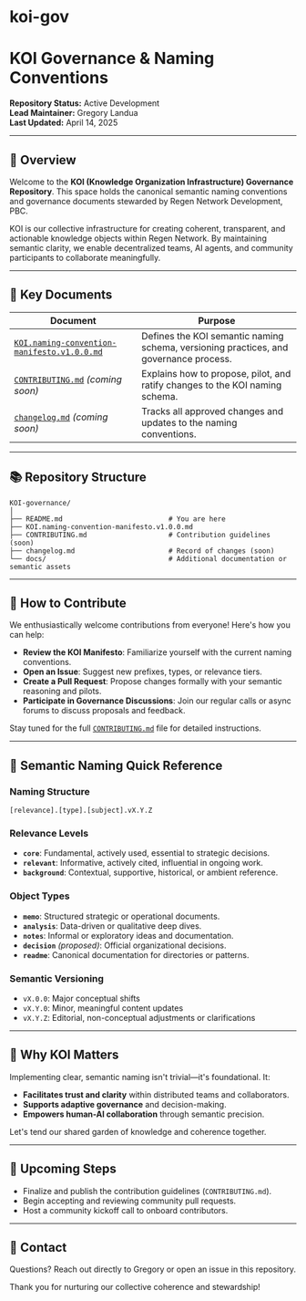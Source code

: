 # koi-gov
# KOI Governance & Naming Conventions

**Repository Status:** Active Development  
**Lead Maintainer:** Gregory Landua  
**Last Updated:** April 14, 2025

---

## 🌱 Overview

Welcome to the **KOI (Knowledge Organization Infrastructure) Governance Repository**. This space holds the canonical semantic naming conventions and governance documents stewarded by Regen Network Development, PBC.

KOI is our collective infrastructure for creating coherent, transparent, and actionable knowledge objects within Regen Network. By maintaining semantic clarity, we enable decentralized teams, AI agents, and community participants to collaborate meaningfully.

---

## 📌 Key Documents

| Document | Purpose |
| -------- | ------- |
| [`KOI.naming-convention-manifesto.v1.0.0.md`](./KOI.naming-convention-manifesto.v1.0.0.md) | Defines the KOI semantic naming schema, versioning practices, and governance process. |
| [`CONTRIBUTING.md`](./CONTRIBUTING.md) *(coming soon)* | Explains how to propose, pilot, and ratify changes to the KOI naming schema. |
| [`changelog.md`](./changelog.md) *(coming soon)* | Tracks all approved changes and updates to the naming conventions. |

---

## 📚 Repository Structure

```
KOI-governance/
│
├── README.md                          # You are here
├── KOI.naming-convention-manifesto.v1.0.0.md
├── CONTRIBUTING.md                    # Contribution guidelines (soon)
├── changelog.md                       # Record of changes (soon)
└── docs/                              # Additional documentation or semantic assets
```

---

## 🚀 How to Contribute

We enthusiastically welcome contributions from everyone! Here's how you can help:

- **Review the KOI Manifesto**: Familiarize yourself with the current naming conventions.
- **Open an Issue**: Suggest new prefixes, types, or relevance tiers.
- **Create a Pull Request**: Propose changes formally with your semantic reasoning and pilots.
- **Participate in Governance Discussions**: Join our regular calls or async forums to discuss proposals and feedback.

Stay tuned for the full [`CONTRIBUTING.md`](./CONTRIBUTING.md) file for detailed instructions.

---

## 📖 Semantic Naming Quick Reference

### Naming Structure
```
[relevance].[type].[subject].vX.Y.Z
```

### Relevance Levels
- **`core`**: Fundamental, actively used, essential to strategic decisions.
- **`relevant`**: Informative, actively cited, influential in ongoing work.
- **`background`**: Contextual, supportive, historical, or ambient reference.

### Object Types
- **`memo`**: Structured strategic or operational documents.
- **`analysis`**: Data-driven or qualitative deep dives.
- **`notes`**: Informal or exploratory ideas and documentation.
- **`decision`** *(proposed)*: Official organizational decisions.
- **`readme`**: Canonical documentation for directories or patterns.

### Semantic Versioning
- `vX.0.0`: Major conceptual shifts
- `vX.Y.0`: Minor, meaningful content updates
- `vX.Y.Z`: Editorial, non-conceptual adjustments or clarifications

---

## 🌿 Why KOI Matters

Implementing clear, semantic naming isn't trivial—it's foundational. It:

- **Facilitates trust and clarity** within distributed teams and collaborators.
- **Supports adaptive governance** and decision-making.
- **Empowers human-AI collaboration** through semantic precision.

Let's tend our shared garden of knowledge and coherence together.

---

## 📅 Upcoming Steps

- Finalize and publish the contribution guidelines (`CONTRIBUTING.md`).
- Begin accepting and reviewing community pull requests.
- Host a community kickoff call to onboard contributors.

---

## 🙌 Contact

Questions? Reach out directly to Gregory or open an issue in this repository.

Thank you for nurturing our collective coherence and stewardship!

